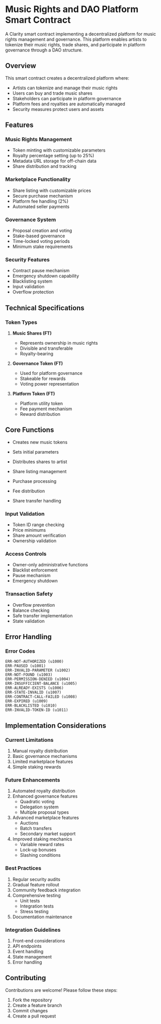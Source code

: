 # Music Rights and DAO Platform Smart Contract

A Clarity smart contract implementing a decentralized platform for music rights management and governance. This platform enables artists to tokenize their music rights, trade shares, and participate in platform governance through a DAO structure.

## Overview

This smart contract creates a decentralized platform where:
- Artists can tokenize and manage their music rights
- Users can buy and trade music shares
- Stakeholders can participate in platform governance
- Platform fees and royalties are automatically managed
- Security measures protect users and assets

## Features

### Music Rights Management
- Token minting with customizable parameters
- Royalty percentage setting (up to 25%)
- Metadata URL storage for off-chain data
- Share distribution and tracking

### Marketplace Functionality
- Share listing with customizable prices
- Secure purchase mechanism
- Platform fee handling (2%)
- Automated seller payments

### Governance System
- Proposal creation and voting
- Stake-based governance
- Time-locked voting periods
- Minimum stake requirements

### Security Features
- Contract pause mechanism
- Emergency shutdown capability
- Blacklisting system
- Input validation
- Overflow protection

## Technical Specifications

### Token Types
1. **Music Shares (FT)**
   - Represents ownership in music rights
   - Divisible and transferable
   - Royalty-bearing

2. **Governance Token (FT)**
   - Used for platform governance
   - Stakeable for rewards
   - Voting power representation

3. **Platform Token (FT)**
   - Platform utility token
   - Fee payment mechanism
   - Reward distribution

## Core Functions

- Creates new music tokens
- Sets initial parameters
- Distributes shares to artist

- Share listing management
- Purchase processing
- Fee distribution
- Share transfer handling

### Input Validation
- Token ID range checking
- Price minimums
- Share amount verification
- Ownership validation

### Access Controls
- Owner-only administrative functions
- Blacklist enforcement
- Pause mechanism
- Emergency shutdown

### Transaction Safety
- Overflow prevention
- Balance checking
- Safe transfer implementation
- State validation

## Error Handling

### Error Codes
```
ERR-NOT-AUTHORIZED (u1000)
ERR-PAUSED (u1001)
ERR-INVALID-PARAMETER (u1002)
ERR-NOT-FOUND (u1003)
ERR-PERMISSION-DENIED (u1004)
ERR-INSUFFICIENT-BALANCE (u1005)
ERR-ALREADY-EXISTS (u1006)
ERR-STATE-INVALID (u1007)
ERR-CONTRACT-CALL-FAILED (u1008)
ERR-EXPIRED (u1009)
ERR-BLACKLISTED (u1010)
ERR-INVALID-TOKEN-ID (u1011)
```


## Implementation Considerations

### Current Limitations
1. Manual royalty distribution
2. Basic governance mechanisms
3. Limited marketplace features
4. Simple staking rewards

### Future Enhancements
1. Automated royalty distribution
2. Enhanced governance features
   - Quadratic voting
   - Delegation system
   - Multiple proposal types
3. Advanced marketplace features
   - Auctions
   - Batch transfers
   - Secondary market support
4. Improved staking mechanics
   - Variable reward rates
   - Lock-up bonuses
   - Slashing conditions

### Best Practices
1. Regular security audits
2. Gradual feature rollout
3. Community feedback integration
4. Comprehensive testing
   - Unit tests
   - Integration tests
   - Stress testing
5. Documentation maintenance

### Integration Guidelines
1. Front-end considerations
2. API endpoints
3. Event handling
4. State management
5. Error handling

## Contributing

Contributions are welcome! Please follow these steps:
1. Fork the repository
2. Create a feature branch
3. Commit changes
4. Create a pull request
